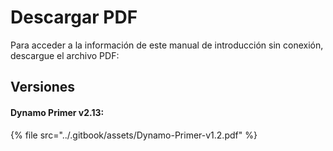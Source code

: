 # Descargar PDF

Para acceder a la información de este manual de introducción sin conexión, descargue el archivo PDF: 

## Versiones

#### Dynamo Primer v2.13:

{% file src="../.gitbook/assets/Dynamo-Primer-v1.2.pdf" %}

